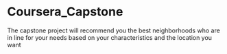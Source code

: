 # Coursera_Capstone
The capstone project will recommend you the best neighborhoods who are in line for your needs based on your characteristics and the location you want